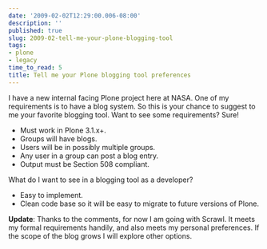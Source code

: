 ```yaml
---
date: '2009-02-02T12:29:00.006-08:00'
description: ''
published: true
slug: 2009-02-tell-me-your-plone-blogging-tool
tags:
- plone
- legacy
time_to_read: 5
title: Tell me your Plone blogging tool preferences
---
```


I have a new internal facing Plone project here at NASA. One of my requirements is to have a blog system. So this is your chance to suggest to me your favorite blogging tool. Want to see some requirements? Sure!<br /><ul><li>Must work in Plone 3.1.x+.</li><li>Groups will have blogs.</li><li>Users will be in possibly multiple groups.<br /></li><li>Any user in a group can post a blog entry.</li><li>Output must be Section 508 compliant.</li></ul>What do I want to see in a blogging tool as a developer?<br /><ul><li>Easy to implement.</li><li>Clean code base so it will be easy to migrate to future versions of Plone.</li></ul><span style="font-weight: bold;">Update</span>: Thanks to the comments, for now I am going with Scrawl. It meets my formal requirements handily, and also meets my personal preferences. If the scope of the blog grows I will explore other options.